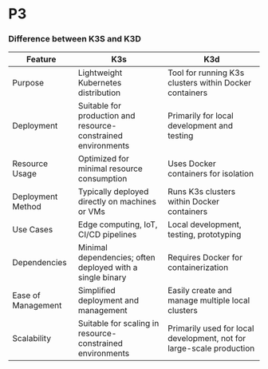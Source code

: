 # P3

### Difference between K3S and K3D

| Feature            | K3s                                           | K3d                                                   |
|--------------------|-----------------------------------------------|-------------------------------------------------------|
| Purpose            | Lightweight Kubernetes distribution          | Tool for running K3s clusters within Docker containers |
| Deployment         | Suitable for production and resource-constrained environments | Primarily for local development and testing            |
| Resource Usage     | Optimized for minimal resource consumption   | Uses Docker containers for isolation                    |
| Deployment Method  | Typically deployed directly on machines or VMs | Runs K3s clusters within Docker containers             |
| Use Cases          | Edge computing, IoT, CI/CD pipelines         | Local development, testing, prototyping                |
| Dependencies       | Minimal dependencies; often deployed with a single binary | Requires Docker for containerization                   |
| Ease of Management | Simplified deployment and management          | Easily create and manage multiple local clusters       |
| Scalability        | Suitable for scaling in resource-constrained environments | Primarily used for local development, not for large-scale production |

